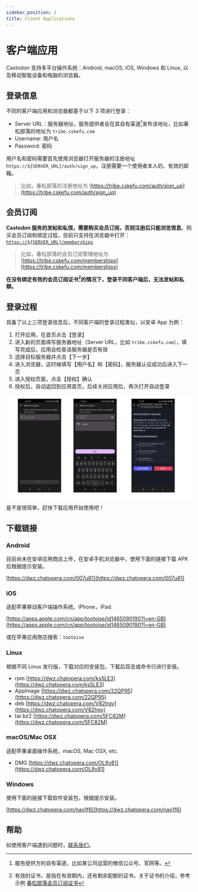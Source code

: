 ```yaml
---
sidebar_position: 2
title: Client Applications
---
```


# 客户端应用

Castodon 支持多平台操作系统：Android, macOS, iOS, Windows 和 Linux, 以及移动智能设备和电脑的浏览器。


## 登录信息

不同的客户端应用和浏览器都基于以下 3 项进行登录：

* Server URL：服务器地址，服务提供者会在其自有渠道[^channels-own]发布该地址，比如春松部落的地址为 `tribe.cskefu.com`
* Username: 用户名
* Password: 密码

用户名和密码需要首先使用浏览器打开服务器的注册地址 `https://${SERVER_URL}/auth/sign_up`，注册需要一个使用者本人的、有效的邮箱。

> 比如，春松部落的注册地址为 [https://tribe.cskefu.com/auth/sign_up](https://tribe.cskefu.com/auth/sign_up)

## 会员订阅

**Castodon 服务的发帖和私信，需要购买会员订阅，否则注册后只能浏览信息**。购买会员订阅和绑定过程，目前只支持在浏览器中打开：[`https://${SERVER_URL}/memberships`](https://${SERVER_URL}/memberships)

> 比如，春松部落的会员订阅管理地址为 [https://tribe.cskefu.com/memberships](https://tribe.cskefu.com/memberships)

**在没有绑定有效的会员订阅证书[^valid-license]的情况下，登录不同客户端后，无法发帖和私聊。**

## 登录过程

具备了以上三项登录信息后，不同客户端的登录过程类似，以安卓 App 为例：

1. 打开应用，在首页点击【登录】
2. 进入新的页面填写服务器地址（Server URL，比如 `tribe.cskefu.com`），填写完成后，应用会检查该服务器是否有效
3. 选择目标服务器并点击【下一步】
4. 进入浏览器，这时候填写【用户名】和【密码】，服务器认证成功后进入下一页
5. 进入授权页面，点击【授权】确认
6. 授权后，自动返回到应用首页，后续关闭应用后，再次打开自动登录

![](../static/assets/screenshot_20231224172038.png)

是不是很简单，赶快下载应用开始使用吧！

## 下载链接

### Android

目前尚未在安卓应用商店上传，在安卓手机浏览器中，使用下面的链接下载 APK 后根据提示安装。

[https://dwz.chatopera.com/007u81](https://dwz.chatopera.com/007u81)

### iOS

适配苹果移动客户端操作系统，iPhone，iPad.

[https://apps.apple.com/cn/app/tootoise/id1465090190?l=en-GB](https://apps.apple.com/cn/app/tootoise/id1465090190?l=en-GB)

或在苹果应用商店搜索：`tootoise`

### Linux

根据不同 Linux 发行版，下载对应的安装包，下载后双击或命令行进行安装。

* rpm [https://dwz.chatopera.com/ks5LE3](https://dwz.chatopera.com/ks5LE3)
* AppImage [https://dwz.chatopera.com/22QP95](https://dwz.chatopera.com/22QP95)
* deb [https://dwz.chatopera.com/V82hgy](https://dwz.chatopera.com/V82hgy)
* tar.bz2 [https://dwz.chatopera.com/5FC82M](https://dwz.chatopera.com/5FC82M)

### macOS/Mac OSX

适配苹果桌面操作系统，macOS, Mac OSX, etc.

* DMG [https://dwz.chatopera.com/OL9v81](https://dwz.chatopera.com/OL9v81)

### Windows

使用下面的链接下载软件安装包，根据提示安装。

[https://dwz.chatopera.com/nao1f6](https://dwz.chatopera.com/nao1f6)

## 帮助

如使用客户端遇到问题时，[联系我们](/castodon-docs/docs/help)。

[^channels-own]: 服务提供方的自有渠道，比如某公司运营的微信公众号、官网等。
[^valid-license]: 有效的证书，是指在有效期内，还有剩余配额的证书。关于证书的介绍，参考示例 [春松部落会员订阅证书](https://store.chatopera.com/product/cstribe001)